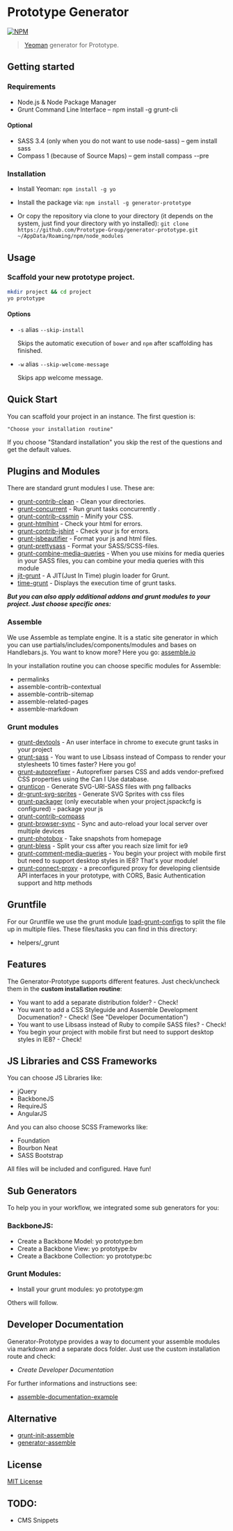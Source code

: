 # Prototype Generator

[![NPM](https://nodei.co/npm/generator-prototype.png?downloads=true&stars=true)](https://nodei.co/npm/generator-prototype/)



> [Yeoman][yeoman] generator for Prototype.

## Getting started

### Requirements

* Node.js & Node Package Manager
* Grunt Command Line Interface – npm install -g grunt-cli

#### Optional
* SASS 3.4 (only when you do not want to use node-sass) – gem install sass
* Compass 1 (because of Source Maps) – gem install compass --pre 

### Installation 

- Install Yeoman:
    `npm install -g yo`

- Install the package via:
    `npm install -g generator-prototype`

- Or copy the repository via clone to your directory (it depends on the system, just find your directory with yo installed):
    `git clone https://github.com/Prototype-Group/generator-prototype.git 
	~/AppData/Roaming/npm/node_modules`
 
## Usage

### Scaffold your new prototype project.

```bash
mkdir project && cd project
yo prototype
```

#### Options

* `-s` alias `--skip-install`

  Skips the automatic execution of `bower` and `npm` after scaffolding has finished.

* `-w` alias `--skip-welcome-message`

  Skips app welcome message.

## Quick Start
You can scaffold your project in an instance. The first question is:

```
"Choose your installation routine"
```

If you choose "Standard installation" you skip the rest of the questions and get the default values.

## Plugins and Modules

There are standard grunt modules I use. These are:

 * [grunt-contrib-clean](https://github.com/gruntjs/grunt-contrib-clean) - Clean your directories.
 * [grunt-concurrent](https://github.com/sindresorhus/grunt-concurrent) - Run grunt tasks concurrently .
 * [grunt-contrib-cssmin](https://github.com/gruntjs/grunt-contrib-cssmin) - Minify your CSS.
 * [grunt-htmlhint](https://github.com/yaniswang/grunt-htmlhint) - Check your html for errors.
 * [grunt-contrib-jshint](https://github.com/gruntjs/grunt-contrib-jshint) - Check your js for errors.
 * [grunt-jsbeautifier](https://github.com/vkadam/grunt-jsbeautifier) - Format your js and html files.
 * [grunt-prettysass](https://github.com/brandonminch/grunt-prettysass) - Format your SASS/SCSS-files.
 * [grunt-combine-media-queries](https://github.com/stefanjudis/grunt-combine-media-queries) - When you use mixins for media queries in your SASS files, you can combine your media queries with this module
 * [jit-grunt](https://github.com/shootaroo/jit-grunt) - A JIT(Just In Time) plugin loader for Grunt.
 * [time-grunt](https://github.com/sindresorhus/time-grunt) - Displays the execution time of grunt tasks.

***But you can also apply additional addons and grunt modules to your project. Just choose specific ones:***
 
### Assemble

We use Assemble as template engine. It is a static site generator in which you can use partials/includes/components/modules and bases on Handlebars.js.
You want to know more? Here you go: [assemble.io](http://assemble.io)

In your installation routine you can choose specific modules for Assemble:

 * permalinks
 * assemble-contrib-contextual
 * assemble-contrib-sitemap
 * assemble-related-pages
 * assemble-markdown
 
### Grunt modules

 * [grunt-devtools](https://github.com/vladikoff/grunt-devtools) - An user interface in chrome to execute grunt tasks in your project
 * [grunt-sass](https://github.com/sindresorhus/grunt-sass) - You want to use Libsass instead of Compass to render your stylesheets 10 times faster? Here you go!
 * [grunt-autoprefixer](https://github.com/nDmitry/grunt-autoprefixer) - Autoprefixer parses CSS and adds vendor-prefixed CSS properties using the Can I Use database.
 * [grunticon](https://github.com/filamentgroup/grunticon) - Generate SVG-URI-SASS files with png fallbacks
 * [dr-grunt-svg-sprites](https://github.com/drdk/dr-grunt-svg-sprites) - Generate SVG Sprites with css files
 * [grunt-packager](https://github.com/bobbor/grunt-packager) (only executable when your project.jspackcfg is configured) - package your js
 * [grunt-contrib-compass](https://github.com/gruntjs/grunt-contrib-compass)
 * [grunt-browser-sync](https://npmjs.org/package/grunt-browser-sync) - Sync and auto-reload your local server over multiple devices
 * [grunt-photobox](https://github.com/stefanjudis/grunt-photobox) - Take snapshots from homepage
 * [grunt-bless](https://github.com/stefanjudis/grunt-bless) - Split your css after you reach size limit for ie9
 * [grunt-comment-media-queries](https://github.com/cruncher/grunt-comment-media-queries) - You begin your project with mobile first but need to support desktop styles in IE8? That's your module!
 * [grunt-connect-proxy](https://github.com/drewzboto/grunt-connect-proxy) - a preconfigured proxy for developing clientside API interfaces in your prototype, with CORS, Basic Authentication support and http methods

## Gruntfile
For our Gruntfile we use the grunt module [load-grunt-configs](https://github.com/creynders/load-grunt-configs/) to split the file up in multiple files. 
These files/tasks you can find in this directory:

 * helpers/_grunt

## Features
The Generator-Prototype supports different features. Just check/uncheck them in the __custom installation routine__:

* You want to add a separate distribution folder? - Check!
* You want to add a CSS Styleguide and Assemble Development Documenation? - Check! (See "Developer Documentation")
* You want to use Libsass instead of Ruby to compile SASS files? - Check!
* You begin your project with mobile first but need to support desktop styles in IE8? - Check!

## JS Libraries and CSS Frameworks
You can choose JS Libraries like:

* jQuery
* BackboneJS
* RequireJS
* AngularJS

And you can also choose SCSS Frameworks like:

* Foundation
* Bourbon Neat
* SASS Bootstrap

All files will be included and configured. Have fun!

## Sub Generators
To help you in your workflow, we integrated some sub generators for you: 

### BackboneJS: 
 
 * Create a Backbone Model: yo prototype:bm
 * Create a Backbone View: yo prototype:bv
 * Create a Backbone Collection: yo prototype:bc

### Grunt Modules:

* Install your grunt modules: yo prototype:gm

Others will follow.

## Developer Documentation
Generator-Prototype provides a way to document your assemble modules via markdown and a separate docs folder. 
Just use the custom installation route and check: 
* _Create Developer Documentation_

For further informations and instructions see: 
* [assemble-documentation-example](https://github.com/Sebastian-Fitzner/assemble-documentation-example)


## Alternative

 * [grunt-init-assemble](https://github.com/assemble/grunt-init-assemble)
 * [generator-assemble](https://github.com/assemble/generator-assemble)

## License
[MIT License](http://en.wikipedia.org/wiki/MIT_License)

[yeoman]: http://yeoman.io/

## TODO:
 * CMS Snippets
